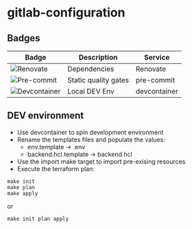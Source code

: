 # gitlab-configuration

## Badges

| Badge                   | Description          | Service      |
| ----------------------- | -------------------- | ------------ |
| ![Renovate][1]          | Dependencies         | Renovate     |
| ![Pre-commit][2]        | Static quality gates | pre-commit   |
| ![Devcontainer][3]      | Local DEV Env        | devcontainer |

[1]: https://img.shields.io/badge/renovate-enabled-brightgreen?logo=renovate
[2]: https://img.shields.io/badge/pre--commit-enabled-brightgreen?logo=pre-commit
[3]: https://img.shields.io/static/v1?label=devcontainer&message=enabled&logo=visualstudiocode&color=007ACC&logoColor=007ACC

## DEV environment

* Use devcontainer to spin development environment
* Rename the templates files and populate the values:
   * env.template -> .env
   * backend.hcl.template -> backend.hcl
* Use the import make target to import pre-exising resources
* Execute the terraform plan:

```shell
make init
make plan
make apply
```

or

```shell
make init plan apply
```
